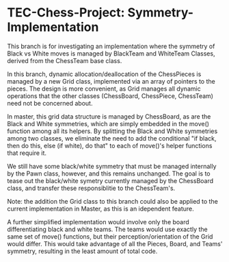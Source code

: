 # TEC-Chess-Project: Symmetry-Implementation
 
This branch is for investigating an implementation where the symmetry of Black vs White moves is managed by BlackTeam and WhiteTeam Classes, derived from the ChessTeam base class.

In this branch, dynamic allocation/deallocation of the ChessPieces is managed by a new Grid class, implemented via an array of pointers to the pieces. The design is more convenient, as Grid manages all dynamic operations that the other classes (ChessBoard, ChessPiece, ChessTeam) need not be concerned about.  

In master, this grid data structure is managed by ChessBoard, as are the Black and White symmetries, which are simply embedded in the move() function among all its helpers. By splitting the Black and White symmetries among two classes, we eliminate the need to add the conditional "if black, then do this, else (if white), do that" to each of move()'s helper functions that require it.

We still have some black/white symmetry that must be managed internally by the Pawn class, however, and this remains unchanged. The goal is to tease out the black/white symetry currently managed by the ChessBoard class, and transfer these responsiblitie to the ChessTeam's.

Note: the addition the Grid class to this branch could also be applied to the current implementation in Master, as this is an idependent feature.


A further simplified implementation would involve only the board differentiating black and white teams. The teams would use exactly the same set of move() functions, but their perception/orientation of the Grid would differ. This would take advantage of all the Pieces, Board, and Teams' symmetry, resulting in the least amount of total code.   
